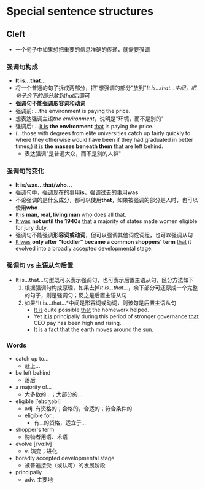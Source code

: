 # Special sentence structures

## Cleft

- 一个句子中如果想把重要的信息准确的传递，就需要强调

### 强调句构成

- **It is...that...**
- 将一个普通的句子拆成两部分，把"想强调的部分"放到"*It is...that...*中间，把句子余下的部分放到*that*后即可
- **强调句不能强调形容词和动词**
- 强调前: ...the environment is paying the price.
- 想表达强调主语*the environment*，说明是"环境，而不是别的"
- 强调后: ...<ins>it is</ins> **the environment** <ins>that</ins> is paying the price.
- (...those with degrees from elite universities catch up fairly quickly to where they otherwise would have been if they had graduated in better times;) <ins>it is</ins> **the masses beneath them** <ins>that</ins> are left behind.
    - 表达强调"是普通大众，而不是别的人群"

### 强调句的变化

- **It is/was...that/who...**
- 强调句中，强调现在的事用**is**，强调过去的事用**was**
- 不论强调的是什么成分，都可以使用**that**，如果被强调的部分是人时，也可以使用**who**
- <ins>It is</ins> **man, real, living man** <ins>who</ins> does all that.
- <ins>It was</ins> **not until the 1940s** <ins>that</ins> a majority of states made women eligible for jury duty.
- 强调句不能强调**形容词或动词**，但可以强调其他词或词组，也可以强调从句
- <ins>It was</ins> **only after "toddler" became a common shoppers' term** <ins>that</ins> it evolved into a broadly accepted developmental stage.

### 强调句 vs 主语从句后置

- It is...that...句型既可以表示强调句，也可表示后置主语从句，区分方法如下
    1. 根据强调句构成原理，如果去掉*It is...that...*，余下部分可还原成一个完整的句子，则是强调句；反之是后置主语从句
    2. 如果*It is...that...*中间是形容词或动词，则该句是后置主语从句
        - <ins>It is</ins> quite possible <ins>that</ins> the homework helped.
        - Yet <ins>it is</ins> principally during this period of stronger governance <ins>that</ins> CEO pay has been high and rising.
        - <ins>It is</ins> a fact <ins>that</ins> the earth moves around the sun.

### Words

- catch up to...
    - 赶上...
- be left behind
    - 落后
- a majority of...
    - 大多数的...；大部分的...
- eligible [ˈelɪdʒəbl]
    - adj. 有资格的；合格的，合适的；符合条件的
    - eligible for...
        - 有...的资格，适宜于...
- shopper's term
    - 购物者用语、术语
- evolve [iˈvɑːlv]
    - v. 演变；进化
- boradly accepted developmental stage
    - 被普遍接受（或认可）的发展阶段
- principally
    - adv. 主要地
